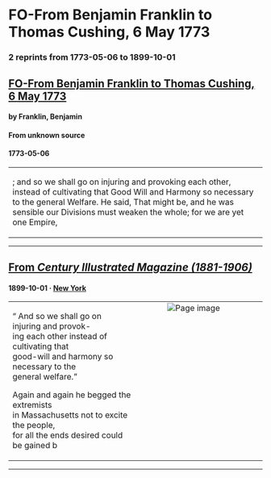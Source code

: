 
# FO-From Benjamin Franklin to Thomas Cushing, 6 May 1773

### 2 reprints from 1773-05-06 to 1899-10-01

## [FO-From Benjamin Franklin to Thomas Cushing, 6 May 1773](https://founders.archives.gov/documents/Franklin/01-20-02-0116)

#### by Franklin, Benjamin

#### From unknown source

#### 1773-05-06

<table style="width: 100%;"><tr><td style="width: 50%">

; and so we shall go on injuring and provoking each other, instead of cultivating that Good Will and Harmony so necessary to the general Welfare. He said, That might be, and he was sensible our Divisions must weaken the whole; for we are yet one Empire,
</td></tr></table>

---

## [From _Century Illustrated Magazine (1881-1906)_](https://archive.org/details/sim_century-illustrated-monthly-magazine_1899-10_58_6/page/n84/mode/1up?view=theater)

#### 1899-10-01 &middot; [New York](http://dbpedia.org/resource/New_York_City)

<table style="width: 100%;"><tr><td style="width: 50%">

  
“ And so we shall go on injuring and provok-  
ing each other instead of cultivating that  
good-will and harmony so necessary to the  
general welfare.”  
  
Again and again he begged the extremists  
in Massachusetts not to excite the people,  
for all the ends desired could be gained b
</td><td style="width: 50%; max-height: 75%; margin: auto; display: block;">
<img alt="Page image" src="https://iiif.archive.org/iiif/sim_century-illustrated-monthly-magazine_1899-10_58_6&#0036;84/pct:47.680818,12.259615,35.298742,8.920940/600,/0/default.jpg"/>
</td>
</tr></table>

---

